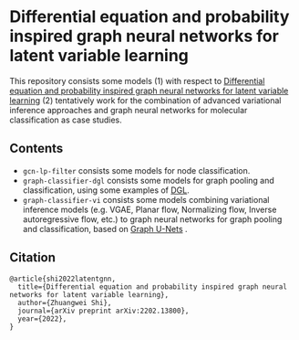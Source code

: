 # Differential equation and probability inspired graph neural networks for latent variable learning

This repository consists some models (1) with respect to [Differential equation and probability inspired graph neural networks for latent variable learning](https://arxiv.org/abs/2202.13800) (2) tentatively work for the combination of advanced variational inference approaches and graph neural networks for molecular classification as case studies.

## Contents

- `gcn-lp-filter`  consists some models for node classification.
- `graph-classifier-dgl`  consists some models for graph pooling and classification, using some examples of [DGL](https://docs.dgl.ai/).
- `graph-classifier-vi`  consists some models combining variational inference models (e.g. VGAE, Planar flow, Normalizing flow, Inverse autoregressive flow, etc.) to graph neural networks for graph pooling and classification, based on [Graph U-Nets](https://github.com/HongyangGao/Graph-U-Nets) .

## Citation

```
@article{shi2022latentgnn,
  title={Differential equation and probability inspired graph neural networks for latent variable learning},
  author={Zhuangwei Shi},
  journal={arXiv preprint arXiv:2202.13800},
  year={2022},
}
```
